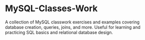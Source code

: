 # MySQL-Classes-Work
A collection of MySQL classwork exercises and examples covering database creation, queries, joins, and more. Useful for learning and practicing SQL basics and relational database design.
